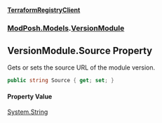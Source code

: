 #### [TerraformRegistryClient](index.md 'index')
### [ModPosh.Models](ModPosh.Models.md 'ModPosh.Models').[VersionModule](ModPosh.Models.VersionModule.md 'ModPosh.Models.VersionModule')

## VersionModule.Source Property

Gets or sets the source URL of the module version.

```csharp
public string Source { get; set; }
```

#### Property Value
[System.String](https://docs.microsoft.com/en-us/dotnet/api/System.String 'System.String')
